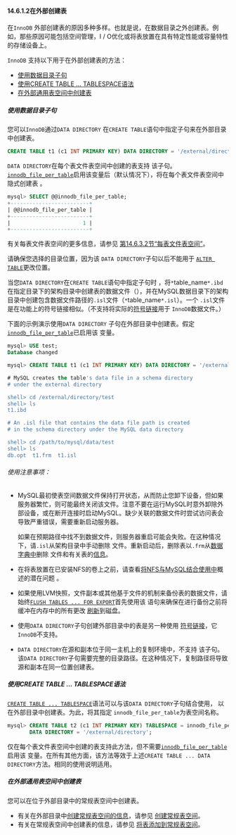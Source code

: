 #### 14.6.1.2在外部创建表

在`InnoDB` 外部创建表的原因多种多样。也就是说，在数据目录之外创建表。例如，那些原因可能包括空间管理，I / O优化或将表放置在具有特定性能或容量特性的存储设备上。

`InnoDB` 支持以下用于在外部创建表的方法：

- [使用数据目录子句](https://dev.mysql.com/doc/refman/5.7/en/innodb-create-table-external.html#innodb-create-table-external-data-directory)
- [使用CREATE TABLE ... TABLESPACE语法](https://dev.mysql.com/doc/refman/5.7/en/innodb-create-table-external.html#innodb-create-table-external-tablespace-syntax)
- [在外部通用表空间中创建表](https://dev.mysql.com/doc/refman/5.7/en/innodb-create-table-external.html#innodb-create-table-external-tablespace)

##### 使用数据目录子句

您可以`InnoDB`通过`DATA DIRECTORY` 在`CREATE TABLE`语句中指定子句来在外部目录中创建表。

```sql
CREATE TABLE t1 (c1 INT PRIMARY KEY) DATA DIRECTORY = '/external/directory';
```

`DATA DIRECTORY`在每个表文件表空间中创建的表支持 该子句。[`innodb_file_per_table`](https://dev.mysql.com/doc/refman/5.7/en/innodb-parameters.html#sysvar_innodb_file_per_table)启用该变量后（默认情况下），将在每个表文件表空间中隐式创建表 。

```sql
mysql> SELECT @@innodb_file_per_table;
+-------------------------+
| @@innodb_file_per_table |
+-------------------------+
|                       1 |
+-------------------------+
```

有关每表文件表空间的更多信息，请参见 [第14.6.3.2节“每表文件表空间”](https://dev.mysql.com/doc/refman/5.7/en/innodb-file-per-table-tablespaces.html)。

请确保您选择的目录位置，因为该 `DATA DIRECTORY`子句以后不能用于 [`ALTER TABLE`](https://dev.mysql.com/doc/refman/5.7/en/alter-table.html)更改位置。

当您`DATA DIRECTORY`在`CREATE TABLE`语句中指定子句时 ，将`*`table_name`*.ibd`在指定目录下的架构目录中创建表的数据文件（），并在MySQL数据目录下的架构目录中创建包含数据文件路径的`.isl`文件（`*`table_name`*.isl`）。一个 `.isl`文件是在功能上的符号链接相似。（不支持将实际的[符号链接](https://dev.mysql.com/doc/refman/5.7/en/symbolic-links.html)用于 `InnoDB`数据文件。）

下面的示例演示使用`DATA DIRECTORY` 子句在外部目录中创建表。假定[`innodb_file_per_table`](https://dev.mysql.com/doc/refman/5.7/en/innodb-parameters.html#sysvar_innodb_file_per_table)已启用该 变量。

```sql
mysql> USE test;
Database changed

mysql> CREATE TABLE t1 (c1 INT PRIMARY KEY) DATA DIRECTORY = '/external/directory';

# MySQL creates the table's data file in a schema directory
# under the external directory

shell> cd /external/directory/test
shell> ls
t1.ibd

# An .isl file that contains the data file path is created
# in the schema directory under the MySQL data directory

shell> cd /path/to/mysql/data/test
shell> ls
db.opt  t1.frm  t1.isl
```

###### 使用注意事项：

- MySQL最初使表空间数据文件保持打开状态，从而防止您卸下设备，但如果服务器繁忙，则可能最终关闭该文件。注意不要在运行MySQL时意外卸除外部设备，或在断开连接时启动MySQL。缺少关联的数据文件时尝试访问表会导致严重错误，需要重新启动服务器。

  如果在预期路径中找不到数据文件，则服务器重启可能会失败。在这种情况下，请`.isl`从架构目录中手动删除 文件。重新启动后，删除表以`.frm`从[数据字典中](https://dev.mysql.com/doc/refman/5.7/en/glossary.html#glos_data_dictionary)删除 文件和有关表的[信息](https://dev.mysql.com/doc/refman/5.7/en/glossary.html#glos_data_dictionary)。

- 在将表放置在已安装NFS的卷上之前，请查看[将NFS与MySQL结合使用中](https://dev.mysql.com/doc/refman/5.7/en/disk-issues.html#disk-issues-nfs)概述的潜在问题 。

- 如果使用LVM快照，文件副本或其他基于文件的机制来备份表的数据文件，请始终[`FLUSH TABLES ... FOR EXPORT`](https://dev.mysql.com/doc/refman/5.7/en/flush.html#flush-tables-for-export-with-list)首先使用该 语句来确保在进行备份之前将缓冲在内存中的所有更改 [刷新](https://dev.mysql.com/doc/refman/5.7/en/glossary.html#glos_flush)到磁盘。

- 使用`DATA DIRECTORY`子句创建外部目录中的表是另一种使用 [符号链接](https://dev.mysql.com/doc/refman/5.7/en/symbolic-links.html)，它 `InnoDB`不支持。

- `DATA DIRECTORY`在源和副本位于同一主机上的复制环境中，不支持 该子句。该`DATA DIRECTORY`子句需要完整的目录路径。在这种情况下，复制路径将导致源和副本在同一位置创建表。

##### 使用CREATE TABLE ... TABLESPACE语法

[`CREATE TABLE ... TABLESPACE`](https://dev.mysql.com/doc/refman/5.7/en/create-table.html)语法可以与该`DATA DIRECTORY`子句结合使用， 以在外部目录中创建表。为此，将其指定 `innodb_file_per_table`为表空间名称。

```sql
mysql> CREATE TABLE t2 (c1 INT PRIMARY KEY) TABLESPACE = innodb_file_per_table
       DATA DIRECTORY = '/external/directory';
```

仅在每个表文件表空间中创建的表支持此方法，但不需要[`innodb_file_per_table`](https://dev.mysql.com/doc/refman/5.7/en/innodb-parameters.html#sysvar_innodb_file_per_table)启用该 变量。在所有其他方面，该方法等效于上述`CREATE TABLE ... DATA DIRECTORY`方法。相同的使用说明适用。

##### 在外部通用表空间中创建表

您可以在位于外部目录中的常规表空间中创建表。

- 有关在外部目录中[创建常规表空间的信息](https://dev.mysql.com/doc/refman/5.7/en/general-tablespaces.html#general-tablespaces-creating)，请参见 [创建常规表空间](https://dev.mysql.com/doc/refman/5.7/en/general-tablespaces.html#general-tablespaces-creating)。
- 有关在常规表空间中创建表的信息，请参见 [将表添加到常规表空间](https://dev.mysql.com/doc/refman/5.7/en/general-tablespaces.html#general-tablespaces-adding-tables)。